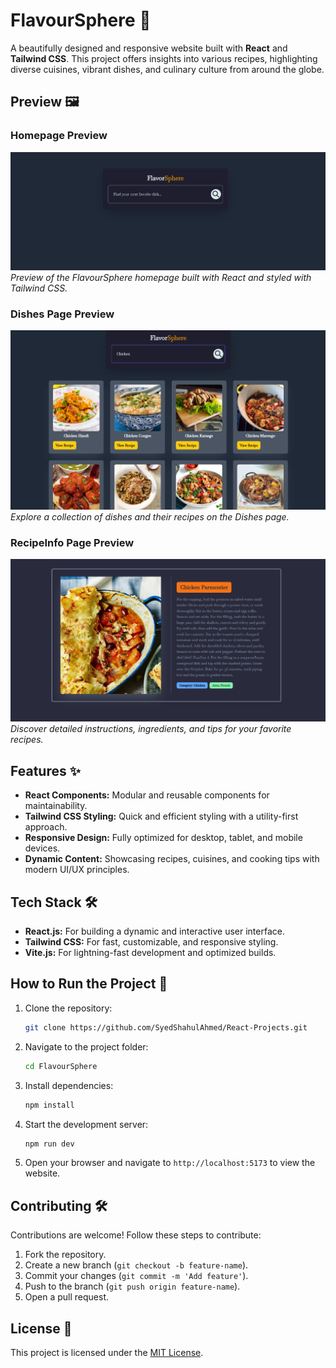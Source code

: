 
# FlavourSphere 🌮  
A beautifully designed and responsive website built with **React** and **Tailwind CSS**. This project offers insights into various recipes, highlighting diverse cuisines, vibrant dishes, and culinary culture from around the globe.  

## Preview 🖼️  

### Homepage Preview  
![Homepage Preview](./src/assets/Preview/img1.png)  
*Preview of the FlavourSphere homepage built with React and styled with Tailwind CSS.*  

### Dishes Page Preview  
![Dishes Page Preview](./src/assets/Preview/img2.png)  
*Explore a collection of dishes and their recipes on the Dishes page.*  

### RecipeInfo Page Preview  
![RecipeInfo Page Preview](./src/assets/Preview/img3.png)  
*Discover detailed instructions, ingredients, and tips for your favorite recipes.*  

## Features ✨  
- **React Components:** Modular and reusable components for maintainability.  
- **Tailwind CSS Styling:** Quick and efficient styling with a utility-first approach.  
- **Responsive Design:** Fully optimized for desktop, tablet, and mobile devices.  
- **Dynamic Content:** Showcasing recipes, cuisines, and cooking tips with modern UI/UX principles.  

## Tech Stack 🛠️  
- **React.js:** For building a dynamic and interactive user interface.  
- **Tailwind CSS:** For fast, customizable, and responsive styling.  
- **Vite.js:** For lightning-fast development and optimized builds.  

## How to Run the Project 🚀  
1. Clone the repository:  
   ```bash  
   git clone https://github.com/SyedShahulAhmed/React-Projects.git  
   ```  
2. Navigate to the project folder:  
   ```bash  
   cd FlavourSphere  
   ```  
3. Install dependencies:  
   ```bash  
   npm install  
   ```  
4. Start the development server:  
   ```bash  
   npm run dev  
   ```  
5. Open your browser and navigate to `http://localhost:5173` to view the website.  

## Contributing 🛠️  
Contributions are welcome! Follow these steps to contribute:  
1. Fork the repository.  
2. Create a new branch (`git checkout -b feature-name`).  
3. Commit your changes (`git commit -m 'Add feature'`).  
4. Push to the branch (`git push origin feature-name`).  
5. Open a pull request.  

## License 📜  
This project is licensed under the [MIT License](LICENSE).  

